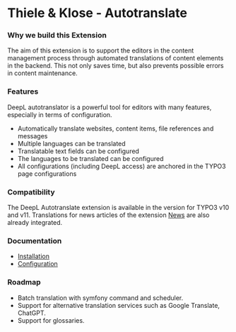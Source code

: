# Thiele & Klose - Autotranslate

### Why we build this Extension

The aim of this extension is to support the editors in the content management process through automated translations of content elements in the backend.
This not only saves time, but also prevents possible errors in content maintenance.

### Features

DeepL autotranslator is a powerful tool for editors with many features, especially in terms of configuration.

* Automatically translate websites, content items, file references and messages
* Multiple languages can be translated
* Translatable text fields can be configured
* The languages to be translated can be configured
* All configurations (including DeepL access) are anchored in the TYPO3 page configurations

### Compatibility

The DeepL Autotranslate extension is available in the version for TYPO3 v10 and v11. Translations for news articles of the extension [News](https://extensions.typo3.org/extension/news) are also already integrated.

### Documentation

* [Installation](Documentation/Installation/Readme.md)
* [Configuration](Documentation/Configuration/Readme.md)

### Roadmap

* Batch translation with symfony command and scheduler.
* Support for alternative translation services such as Google Translate, ChatGPT.
* Support for glossaries.